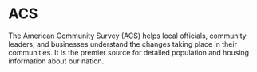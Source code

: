 # ACS
The American Community Survey (ACS) helps local officials, community leaders, and businesses understand the changes taking place in their communities. It is the premier source for detailed population and housing information about our nation.
